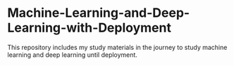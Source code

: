 # Machine-Learning-and-Deep-Learning-with-Deployment
This repository includes my study materials in the journey to study machine learning and deep learning until deployment.
